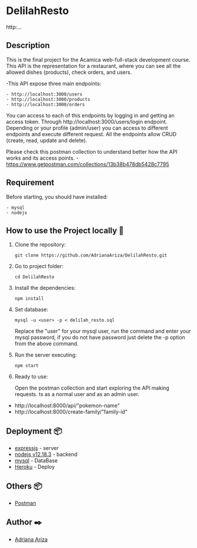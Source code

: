 # DelilahResto

http:...

## Description

This is the final project for the Acamica web-full-stack development course.
This API is the representation for a restaurant, where you can see all the allowed dishes (products), check orders, and users.

-This API expose three main endpoints: 

    - http://localhost:3000/users
    - http://localhost:3000/products
    - http://localhost:3000/orders

You can access to each of this endpoints by logging in and getting an access token.
Through http://localhost:3000/users/login endpoint. Depending or your profile (admin/user) you can access to different endpoints and execute different request. All the endpoints allow CRUD (create, read, update and delete).

Please check this postman collection to understand better how the API works and its access points.
    - https://www.getpostman.com/collections/13b38b478db5428c7795   

## Requirement 
Before starting, you should have installed:

    - mysql
    - nodejs
    
## How to use the Project locally 🔧

1. Clone the repository: 

   `git clone https://github.com/AdrianaAriza/DelilahResto.git`

2. Go to project folder:

   `cd DelilahResto`

3. Install the dependencies:

   `npm install`

4. Set database:

   `mysql -u <user> -p < delilah_resto.sql`

   Replace the "user" for your mysql user, run the command and enter your mysql password, if you do not have password just delete the -p option from the above command.

5. Run the server executing:

     `npm start`
  
6. Ready to use:

   Open the postman collection and start exploring the API making requests.
ts as a normal user and as an admin user.

- http://localhost:8000/api/"pokemon-name"
- http://localhost:8000/create-family/"family-id"

## Deployment 📦
- [expressjs](https://expressjs.com/) - server 
- [nodejs v12.18.3](https://nodejs.org/en/) - backend
- [mysql](https://www.mysql.com/) - DataBase
- [Heroku](www.heroku.com) - Deploy

## Others 📦
- [Postman](https://www.getpostman.com/collections/13b38b478db5428c7795)

## Author ✒️

- [Adriana Ariza](https://www.linkedin.com/in/laab/)
